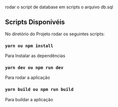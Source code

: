 rodar o script de database em scripts o arquivo db.sql

## Scripts Disponivéis

No diretório do Projeto rodar os seguintes scripts:

### `yarn ou npm install`

Para Instalar as dependências

### `yarn dev ou npm run dev`

Para rodar a aplicação

### `yarn build ou npm run build`

Para buildar a aplicação
